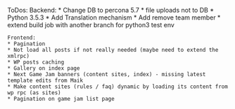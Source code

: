 ToDos:
    Backend:
    * Change DB to percona 5.7
    * file uploads not to DB
    * Python 3.5.3
    * Add Translation mechanism
    * Add remove team member
    * extend build job with another branch for python3 test env

    Frontend:
    * Pagination
    * Not load all posts if not really needed (maybe need to extend the xmlrpc)
    * WP posts caching
    * Gallery on index page
    * Next Game Jam banners (content sites, index) - missing latest template edits from Maik
    * Make content sites (rules / faq) dynamic by loading its content from wp rpc (as sites)
    * Pagination on game jam list page
